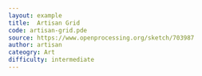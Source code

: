 ```yaml
---
layout: example
title:  Artisan Grid
code: artisan-grid.pde
source: https://www.openprocessing.org/sketch/703987
author: artisan	
cateogry: Art
difficulty: intermediate
---
```


